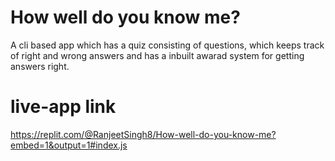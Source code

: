 # How well do you know me?
A cli based app which has a quiz consisting of questions, which keeps track of right and wrong answers and has a inbuilt awarad system for getting answers right.

# live-app link
https://replit.com/@RanjeetSingh8/How-well-do-you-know-me?embed=1&output=1#index.js
